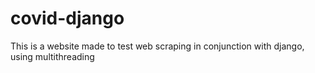 # covid-django
This is a website made to test web scraping in conjunction with django, using multithreading
